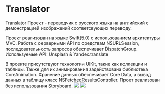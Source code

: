 # Translator

Translator
Проект - переводчик с русского языка на английский с демонстрацией изображений соответсвующих переводу.

Проект реализован на языке Swift(5.0) с использованием архитектуры MVC.
Работа с серверными API по средствам NSURLSession, последовательность запросов обеспечивает DispatchGroup. 
Используемые API: Unsplash & Yandex.translate 

В проекте присутствуют технологии UIKit, такие как коллекции и таблицы. Также для их анимирования задействована библиотека CoreAnimation. 
Хранение данных обеспечивает Core Data, а вывод данных в таблицу класс NSFetchedResultsController.
Проет реализован без использования Storyboard.
![](Анимация1.gif)
![](Анимация2.gif)
